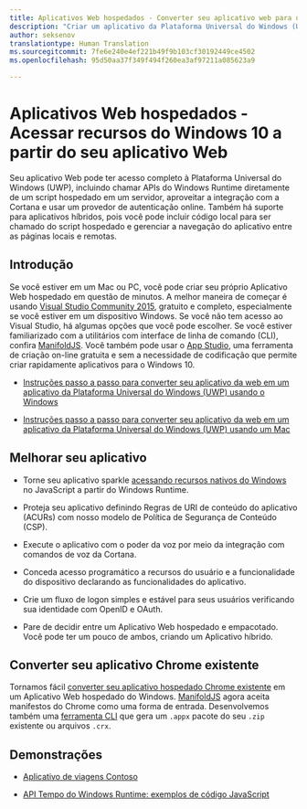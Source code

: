 ```yaml
---
title: Aplicativos Web hospedados - Converter seu aplicativo web para um aplicativo da Plataforma Universal do Windows (UWP) e acessar os recursos nativos do Windows 10
description: "Criar um aplicativo da Plataforma Universal do Windows (UWP) a partir da URL do seu site. Acessar recursos de dispositivo nativo do Windows 10 a partir do código que está dentro do seu aplicativo da web. Pontes do Windows da Microsoft para Aplicativos Web hospedados, anteriormente conhecido como Projeto Westminster, torna rápido e fácil incluir seu aplicativo Web na Windows Store."
author: seksenov
translationtype: Human Translation
ms.sourcegitcommit: 7fe6e240e4ef221b49f9b103cf30192449ce4502
ms.openlocfilehash: 95d50aa37f349f494f260ea3af97211a085623a9

---
```


# Aplicativos Web hospedados - Acessar recursos do Windows 10 a partir do seu aplicativo Web

Seu aplicativo Web pode ter acesso completo à Plataforma Universal do Windows (UWP), incluindo chamar APIs do Windows Runtime diretamente de um script hospedado em um servidor, aproveitar a integração com a Cortana e usar um provedor de autenticação online. Também há suporte para aplicativos híbridos, pois você pode incluir código local para ser chamado do script hospedado e gerenciar a navegação do aplicativo entre as páginas locais e remotas.

## Introdução

Se você estiver em um Mac ou PC, você pode criar seu próprio Aplicativo Web hospedado em questão de minutos. A melhor maneira de começar é usando [Visual Studio Community 2015](https://www.visualstudio.com/), gratuito e completo, especialmente se você estiver em um dispositivo Windows. Se você não tem acesso ao Visual Studio, há algumas opções que você pode escolher. Se você estiver familiarizado com a utilitários com interface de linha de comando (CLI), confira [ManifoldJS](http://manifoldjs.com/). Você também pode usar o [App Studio](http://appstudio.windows.com/), uma ferramenta de criação on-line gratuita e sem a necessidade de codificação que permite criar rapidamente aplicativos para o Windows 10.

- [Instruções passo a passo para converter seu aplicativo da web em um aplicativo da Plataforma Universal do Windows (UWP) usando o Windows](hwa-create-windows.md)

- [Instruções passo a passo para converter seu aplicativo da web em um aplicativo da Plataforma Universal do Windows (UWP) usando um Mac](hwa-create-mac.md)

## Melhorar seu aplicativo

- Torne seu aplicativo sparkle [acessando recursos nativos do Windows](hwa-access-features.md) no JavaScript a partir do Windows Runtime.

- Proteja seu aplicativo definindo Regras de URI de conteúdo do aplicativo (ACURs) com nosso modelo de Política de Segurança de Conteúdo (CSP).
- Execute o aplicativo com o poder da voz por meio da integração com comandos de voz da Cortana.

- Conceda acesso programático a recursos do usuário e a funcionalidade do dispositivo declarando as funcionalidades do aplicativo.

- Crie um fluxo de logon simples e estável para seus usuários verificando sua identidade com OpenID e OAuth.

- Pare de decidir entre um Aplicativo Web hospedado e empacotado. Você pode ter um pouco de ambos, criando um Aplicativo híbrido.

## Converter seu aplicativo Chrome existente

Tornamos fácil [converter seu aplicativo hospedado Chrome existente](hwa-chrome-conversion.md) em um Aplicativo Web hospedado do Windows. [ManifoldJS](http://manifoldjs.com/) agora aceita manifestos do Chrome como uma forma de entrada. Desenvolvemos também uma [ferramenta CLI](https://github.com/MicrosoftEdge/hwa-cli) que gera um `.appx` pacote do seu `.zip` existente ou arquivos `.crx`.

## Demonstrações

- [Aplicativo de viagens Contoso](http://contosotravel.azurewebsites.net/)

- [API Tempo do Windows Runtime: exemplos de código JavaScript](http://rjs.azurewebsites.net/)



<!--HONumber=Aug16_HO3-->


